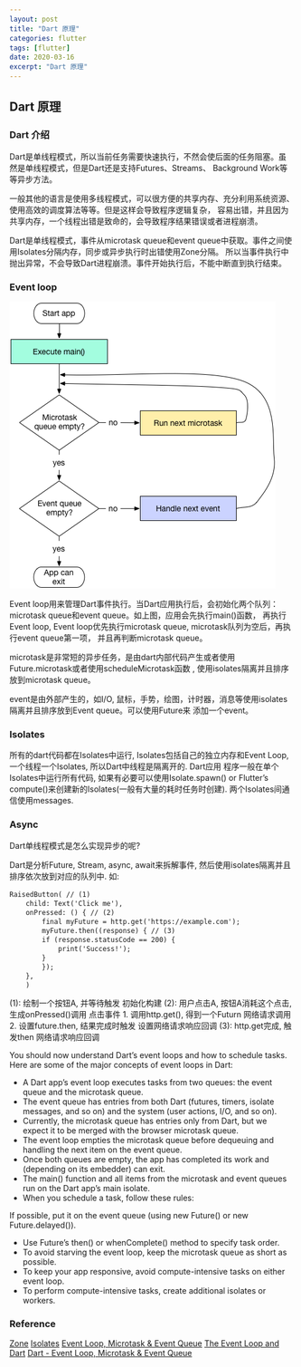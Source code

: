 ```yaml
---
layout: post
title: "Dart 原理"
categories: flutter
tags: [flutter]
date: 2020-03-16
excerpt: "Dart 原理"
---
```


## Dart 原理

### Dart 介绍
Dart是单线程模式，所以当前任务需要快速执行，不然会使后面的任务阻塞。虽然是单线程模式，但是Dart还是支持Futures、Streams、
Background Work等等异步方法。

一般其他的语言是使用多线程模式，可以很方便的共享内存、充分利用系统资源、使用高效的调度算法等等。但是这样会导致程序逻辑复杂，
容易出错，并且因为共享内存，一个线程出错是致命的，会导致程序结果错误或者进程崩溃。

Dart是单线程模式，事件从microtask queue和event queue中获取。事件之间使用Isolates分隔内存，同步或异步执行时出错使用Zone分隔。
所以当事件执行中抛出异常，不会导致Dart进程崩溃。事件开始执行后，不能中断直到执行结束。

### Event loop
![both-queue](../assets/flutter/both-queues.png)

Event loop用来管理Dart事件执行。当Dart应用执行后，会初始化两个队列：microtask queue和event queue。如上图，应用会先执行main()函数，
再执行Event loop, Event loop优先执行microtask queue, microtask队列为空后，再执行event queue第一项， 并且再判断microtask queue。

microtask是非常短的异步任务，是由dart内部代码产生或者使用Future.microtask或者使用scheduleMicrotask函数
, 使用isolates隔离并且排序放到microtask queue。

event是由外部产生的，如I/O, 鼠标，手势，绘图，计时器，消息等使用isolates隔离并且排序放到Event queue。可以使用Future来
添加一个event。

### Isolates
所有的dart代码都在Isolates中运行, Isolates包括自己的独立内存和Event Loop, 一个线程一个Isolates, 所以Dart中线程是隔离开的. Dart应用
程序一般在单个Isolates中运行所有代码, 如果有必要可以使用Isolate.spawn() or Flutter’s compute()来创建新的Isolates(一般有大量的耗时任务时创建).
两个Isolates间通信使用messages.

### Async
Dart单线程模式是怎么实现异步的呢?

Dart是分析Future, Stream, async, await来拆解事件, 然后使用isolates隔离并且排序依次放到对应的队列中. 如:

    RaisedButton( // (1)
        child: Text('Click me'),
        onPressed: () { // (2)
            final myFuture = http.get('https://example.com');
            myFuture.then((response) { // (3)
            if (response.statusCode == 200) {
                print('Success!');
            }
            });
        },
        )

(1): 绘制一个按钮A, 并等待触发                                  初始化构建
(2): 用户点击A, 按钮A消耗这个点击, 生成onPressed()调用           点击事件
    1. 调用http.get(), 得到一个Futurn                          网络请求调用
    2. 设置future.then, 结果完成时触发                          设置网络请求响应回调
(3): http.get完成, 触发then                                    网络请求响应回调

You should now understand Dart’s event loops and how to schedule tasks. Here are some of the major concepts of event loops in Dart:

* A Dart app’s event loop executes tasks from two queues: the event queue and the microtask queue.
* The event queue has entries from both Dart (futures, timers, isolate messages, and so on) and the system (user actions, I/O, and so on).
* Currently, the microtask queue has entries only from Dart, but we expect it to be merged with the browser microtask queue.
* The event loop empties the microtask queue before dequeuing and handling the next item on the event queue.
* Once both queues are empty, the app has completed its work and (depending on its embedder) can exit.
* The main() function and all items from the microtask and event queues run on the Dart app’s main isolate.
* When you schedule a task, follow these rules:

If possible, put it on the event queue (using new Future() or new Future.delayed()).
* Use Future’s then() or whenComplete() method to specify task order.
* To avoid starving the event loop, keep the microtask queue as short as possible.
* To keep your app responsive, avoid compute-intensive tasks on either event loop.
* To perform compute-intensive tasks, create additional isolates or workers.


### Reference
[Zone](https://dart.dev/articles/archive/zones)
[Isolates](https://medium.com/dartlang/dart-asynchronous-programming-isolates-and-event-loops-bffc3e296a6a)
[Event Loop, Microtask & Event Queue](https://www.woolha.com/articles/dart-event-loop-microtask-event-queue)
[The Event Loop and Dart](https://web.archive.org/web/20170704074724/https://webdev.dartlang.org/articles/performance/event-loop)
[Dart - Event Loop, Microtask & Event Queue](https://www.woolha.com/articles/dart-event-loop-microtask-event-queue)